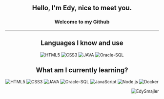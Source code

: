 <h2 align="center">Hello, I'm Edy, nice to meet you.</h2>
<h3 align="center">Welcome to my Github</h3>
<hr>
<h2 align="center">Languages I know and use</h2>
<p align="center"><img alt="HTML5" src="https://img.shields.io/badge/-HTML5-23272A?style=flat&logo=HTML5"> <img alt="CSS3" src="https://img.shields.io/badge/-CSS3-23272A?style=flat&logo=CSS3"> <img alt="JAVA" src="https://img.shields.io/badge/-Java-23272A?style=flat&logo=Java"> <img alt="Oracle-SQL" src="https://img.shields.io/badge/-SQL-23272A?style=flat&logo=Oracle"> </p>
<h2 align="center">What am I currently learning?</h2>
<p align="center"><img alt="HTML5" src="https://img.shields.io/badge/-HTML5-23272A?style=flat&logo=HTML5"> <img alt="CSS3" src="https://img.shields.io/badge/-CSS3-23272A?style=flat&logo=CSS3"> <img alt="JAVA" src="https://img.shields.io/badge/-Java-23272A?style=flat&logo=Java"> <img alt="Oracle-SQL" src="https://img.shields.io/badge/-SQL-23272A?style=flat&logo=Oracle"> <img alt="JavaScript" src="https://img.shields.io/badge/-JavaScript-23272A?style=flat&logo=JavaScript"> <img alt="Node.js" src="https://img.shields.io/badge/-Node.js-23272A?style=flat&logo=Node.js"> <img alt="Docker" src="https://img.shields.io/badge/-Docker-23272A?style=flat&logo=Docker"></p>
<p align="right"> <img src="https://komarev.com/ghpvc/?username=EdySmajler&label=Profile%20views&color=0e75b6&style=flat" alt="EdySmajler"></p>
